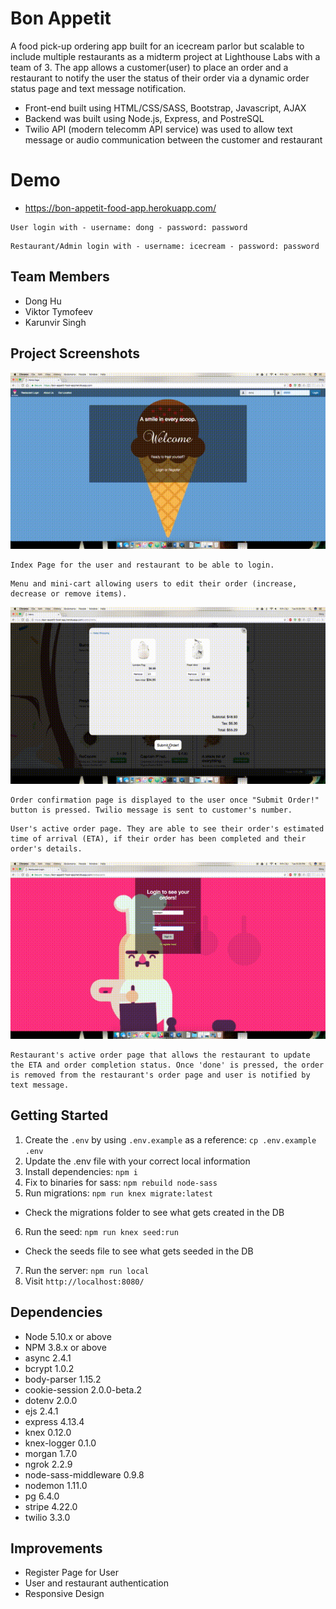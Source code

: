 # Bon Appetit

A food pick-up ordering app built for an icecream parlor but scalable to include multiple restaurants as a midterm project at Lighthouse Labs with a team of 3. The app allows a customer(user) to place an order and a restaurant to notify the user the status of their order via a dynamic order status page and text message notification.

* Front-end built using HTML/CSS/SASS, Bootstrap, Javascript, AJAX
* Backend was built using Node.js, Express, and PostreSQL
* Twilio API (modern telecomm API service) was used to allow text message or audio communication between the customer and restaurant

# Demo
* https://bon-appetit-food-app.herokuapp.com/

```
User login with - username: dong - password: password
```
```
Restaurant/Admin login with - username: icecream - password: password
```

## Team Members
* Dong Hu
* Viktor Tymofeev
* Karunvir Singh

## Project Screenshots
![](./assets/1.gif)

```
Index Page for the user and restaurant to be able to login.
```
```
Menu and mini-cart allowing users to edit their order (increase, decrease or remove items).
```

![](./assets/2.gif)

```
Order confirmation page is displayed to the user once "Submit Order!" button is pressed. Twilio message is sent to customer's number.
```
```
User's active order page. They are able to see their order's estimated time of arrival (ETA), if their order has been completed and their order's details.
```

![](./assets/3.gif)

```
Restaurant's active order page that allows the restaurant to update the ETA and order completion status. Once 'done' is pressed, the order is removed from the restaurant's order page and user is notified by text message.
```

## Getting Started

1. Create the `.env` by using `.env.example` as a reference: `cp .env.example .env`
2. Update the .env file with your correct local information
3. Install dependencies: `npm i`
4. Fix to binaries for sass: `npm rebuild node-sass`
5. Run migrations: `npm run knex migrate:latest`
  * Check the migrations folder to see what gets created in the DB
6. Run the seed: `npm run knex seed:run`
  * Check the seeds file to see what gets seeded in the DB
7. Run the server: `npm run local`
8. Visit `http://localhost:8080/`

## Dependencies

* Node 5.10.x or above
* NPM 3.8.x or above
* async 2.4.1
* bcrypt 1.0.2
* body-parser 1.15.2
* cookie-session 2.0.0-beta.2
* dotenv 2.0.0
* ejs 2.4.1
* express 4.13.4
* knex 0.12.0
* knex-logger 0.1.0
* morgan 1.7.0
* ngrok 2.2.9
* node-sass-middleware 0.9.8
* nodemon 1.11.0
* pg 6.4.0
* stripe 4.22.0
* twilio 3.3.0

## Improvements
* Register Page for User
* User and restaurant authentication
* Responsive Design
